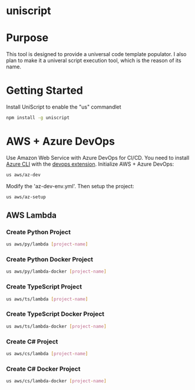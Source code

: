 # uniscript

# Purpose
This tool is designed to provide a universal code template populator.
I also plan to make it a univeral script execution tool, which is the reason of its name.

# Getting Started
Install UniScript to enable the "us" commandlet
```bash
npm install -g uniscript
```

# AWS + Azure DevOps
Use Amazon Web Service with Azure DevOps for CI/CD.
You need to install [Azure CLI](https://docs.microsoft.com/en-us/cli/azure/install-azure-cli) with the [devops extension](https://docs.microsoft.com/en-us/azure/devops/cli/?view=azure-devops).
Initialize AWS + Azure DevOps:
```bash
us aws/az-dev
```
Modify the 'az-dev-env.yml'.
Then setup the project:
```bash
us aws/az-setup
```
## AWS Lambda
### Create Python Project
```bash
us aws/py/lambda [project-name]
```

### Create Python Docker Project
```bash
us aws/py/lambda-docker [project-name]
```

### Create TypeScript Project
```bash
us aws/ts/lambda [project-name]
```

### Create TypeScript Docker Project
```bash
us aws/ts/lambda-docker [project-name]
```

### Create C# Project
```bash
us aws/cs/lambda [project-name]
```

### Create C# Docker Project
```bash
us aws/cs/lambda-docker [project-name]
```